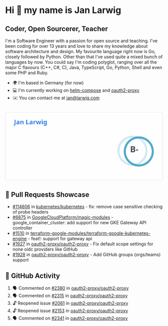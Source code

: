 # Hi 👋 my name is Jan Larwig

## Coder, Open Sourcerer, Teacher

I'm a Software Engineer with a passion for open source and teaching. I've been coding for over 13 years and love to share my knowledge about software architecture and design. My favourite language right now is Go, closely followed by Python. Other than that I've used quite a mixed bunch of languages by now. You could say I'm coding polyglot, ranging over all the major C flavours (C++, C#, C), Java, TypeScript, Go, Python, Shell and even some PHP and Ruby.

- 🌍 I'm based in Germany (for now)
- 💻 I'm currently working on [helm-compose](https://seacrew.github.io/helm-compose/) and [oauth2-proxy](https://github.com/oauth2-proxy/oauth2-proxy)
- ✉️ You can contact me at [jan@larwig.com](mailto:jan@larwig.com)

<br>

<a href="https://github.com/anuraghazra/github-readme-stats">
  <picture>
    <source
      srcset="https://raw.githubusercontent.com/tuunit/tuunit/main/general_dark.svg" 
      media="(prefers-color-scheme: dark)" 
    />
    <source
      srcset="https://raw.githubusercontent.com/tuunit/tuunit/main/general_light.svg" 
      media="(prefers-color-scheme: light), (prefers-color-scheme: no-preference)" 
    />
    <img src="https://raw.githubusercontent.com/tuunit/tuunit/main/general_light.svg" />
  </picture>
</a>

## 🔧 Pull Requests Showcase

- [#114606](https://github.com/kubernetes/kubernetes/issues/114606) in [kubernetes/kubernetes](https://github.com/kubernetes/kubernetes) - fix: remove case sensitive checking of probe headers
- [#6875](https://github.com/GoogleCloudPlatform/magic-modules/pull/6875) in [GoogleCloudPlatform/magic-modules](https://github.com/GoogleCloudPlatform/magic-modules) - google_container_cluster: add support for new GKE Gateway API controller
- [#1510](https://github.com/terraform-google-modules/terraform-google-kubernetes-engine/pull/1510) in [terraform-google-modules/terraform-google-kubernetes-engine](https://github.com/terraform-google-modules/terraform-google-kubernetes-engine) - feat!: support for gateway api
- [#1927](https://github.com/oauth2-proxy/oauth2-proxy/issues/1927) in [oauth2-proxy/oauth2-proxy](https://github.com/oauth2-proxy/oauth2-proxy) - Fix default scope settings for none oidc providers like GitHub
- [#1928](https://github.com/oauth2-proxy/oauth2-proxy/issues/1928) in [oauth2-proxy/oauth2-proxy](https://github.com/oauth2-proxy/oauth2-proxy) - Add GitHub groups (orgs/teams) support

## 🔔 GitHub Activity

<!--START_SECTION:activity-->
1. 🗣 Commented on [#2380](https://github.com/oauth2-proxy/oauth2-proxy/issues/2380#issuecomment-1885810091) in [oauth2-proxy/oauth2-proxy](https://github.com/oauth2-proxy/oauth2-proxy)
2. 🗣 Commented on [#2315](https://github.com/oauth2-proxy/oauth2-proxy/issues/2315#issuecomment-1885805676) in [oauth2-proxy/oauth2-proxy](https://github.com/oauth2-proxy/oauth2-proxy)
3. 🔓 Reopened issue [#2061](https://github.com/oauth2-proxy/oauth2-proxy/issues/2061) in [oauth2-proxy/oauth2-proxy](https://github.com/oauth2-proxy/oauth2-proxy)
4. 🔓 Reopened issue [#2153](https://github.com/oauth2-proxy/oauth2-proxy/issues/2153) in [oauth2-proxy/oauth2-proxy](https://github.com/oauth2-proxy/oauth2-proxy)
5. 🗣 Commented on [#2341](https://github.com/oauth2-proxy/oauth2-proxy/issues/2341#issuecomment-1885797078) in [oauth2-proxy/oauth2-proxy](https://github.com/oauth2-proxy/oauth2-proxy)
<!--END_SECTION:activity-->
